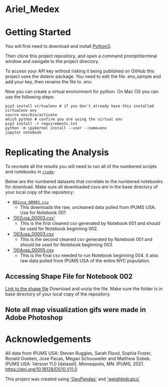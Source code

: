 # Ariel_Medex
# Getting Started
You will first need to download and install [Python3](https://realpython.com/installing-python/).

Then clone this project repository, and open a command prompt/terminal window and navigate to the project directory.

To access your API key without risking it being published on GitHub this project uses the dotenv package. You need to edit the file .env_sample and add your key, then rename the file to .env.

Now you can create a virtual environment for python. On Mac OS you can use the following steps:

```
pip3 install virtualenv # if you don't already have this installed
virtualenv env
source env/bin/activate
which python # confirm you are using the virtual env
pip3 install -r requirements.txt
python -m ipykernel install --user --name=env
jupyter notebook
```

# Replicating the Analysis
To recreate all the results you will need to run all of the numbered scripts and notebooks in [`/code`](/code):

Below are the numbered datasets that correlate to the numbered notebooks for download. Make sure all downloaded csvs are in the base directory of your local copy of the repository:
* [`001usa_00003.csv`](https://www.dropbox.com/s/wuukgsjwrxzr89h/001usa_00003.csv?dl=0)
  * This downloads the raw, uncleaned data pulled from IPUMS USA. Use for Notebook 001
* ['002usa_00003.csv'](https://www.dropbox.com/s/qljngl9yrv0vuty/002usa_00003.csv?dl=0)
    * This is the first cleaned csv generated by Notebook 001 and should be used for Notebook beginning 002.
* ['003usa_00003.csv](https://www.dropbox.com/s/he5nu1y9xedeuii/003usa_00003%20.csv?dl=0)
    * This is the second cleaned csv generated by Notebook 001 and should be used for Notebook beginning 003.
* ['004usa_00005.csv](https://www.dropbox.com/s/sbr0j9j1t1algqt/004usa_00005.csv?dl=0)
    * This is the final csv needed to run Notebook beginning 004. It also raw data pulled from IPUMS USA of the entire NYC population.

## Accessing Shape File for Notebook 002
[Link to the shape file](https://www.dropbox.com/sh/92g1w7tjiity76b/AADPMvZh_j-afWW2tL9CbEjja?dl=0)
Download and unzip the file. Make sure the folder is in base directory of your local copy of the repository. 

## Note all map visualization gifs were made in Adobe Photoshop

# Acknowledgements
All data from IPUMS USA:
    Steven Ruggles, Sarah Flood, Sophia Foster, Ronald Goeken, Jose Pacas, Megan Schouweiler and Matthew Sobek. IPUMS USA: Version 11.0 [dataset]. Minneapolis, MN: IPUMS, 2021. https://doi.org/10.18128/D010.V11.0


This project was created using ['GeoPandas'](https://towardsdatascience.com/mapping-with-matplotlib-pandas-geopandas-and-basemap-in-python-d11b57ab5dac) and ['weightedcalcs'](https://github.com/jsvine/weightedcalcs)
